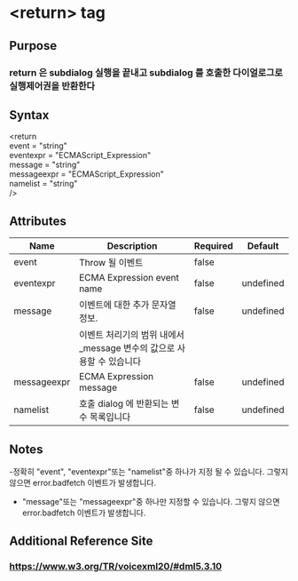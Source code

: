 # \<return> tag
## Purpose 
### return 은 subdialog 실행을 끝내고 subdialog 를 호출한 다이얼로그로 실행제어권을 반환한다 
## Syntax
\<return\
event = "string"\
eventexpr = "ECMAScript_Expression"\
message = "string"\
messageexpr = "ECMAScript_Expression"\
namelist = "string"\
/>


## Attributes
|Name |Description |Required |Default|
|-----|------------|---------|-------|
|event|Throw 될 이벤트|false||
|eventexpr|ECMA Expression event name|false|undefined|
|message|이벤트에 대한 추가 문자열 정보.|false|undefined|
|       |이벤트 처리기의 범위 내에서 _message 변수의 값으로 사용할 수 있습니다|||
|messageexpr|ECMA Expression message|false|undefined|
|namelist|호출 dialog 에 반환되는 변수 목록입니다|false|undefined|



## Notes
-정확히 "event", "eventexpr"또는 "namelist"중 하나가 지정 될 수 있습니다. 그렇지 않으면 error.badfetch 이벤트가 발생합니다.
- "message"또는 "messageexpr"중 하나만 지정할 수 있습니다. 그렇지 않으면 error.badfetch 이벤트가 발생합니다.


## Additional Reference Site
### https://www.w3.org/TR/voicexml20/#dml5.3.10
